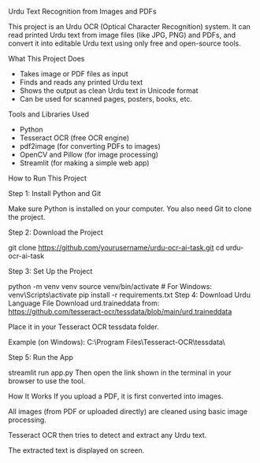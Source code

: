  Urdu Text Recognition from Images and PDFs

This project is an Urdu OCR (Optical Character Recognition) system. It can read printed Urdu text from image files (like JPG, PNG) and PDFs, and convert it into editable Urdu text using only free and open-source tools.

What This Project Does

- Takes image or PDF files as input
- Finds and reads any printed Urdu text
- Shows the output as clean Urdu text in Unicode format
- Can be used for scanned pages, posters, books, etc.

 Tools and Libraries Used

- Python
- Tesseract OCR (free OCR engine)
- pdf2image (for converting PDFs to images)
- OpenCV and Pillow (for image processing)
- Streamlit (for making a simple web app)

How to Run This Project

Step 1: Install Python and Git

Make sure Python is installed on your computer. You also need Git to clone the project.

Step 2: Download the Project


git clone https://github.com/yourusername/urdu-ocr-ai-task.git
cd urdu-ocr-ai-task

Step 3: Set Up the Project

python -m venv venv
source venv/bin/activate  # For Windows: venv\Scripts\activate
pip install -r requirements.txt
Step 4: Download Urdu Language File
Download urd.traineddata from:
https://github.com/tesseract-ocr/tessdata/blob/main/urd.traineddata

Place it in your Tesseract OCR tessdata folder.

Example (on Windows):
C:\Program Files\Tesseract-OCR\tessdata\

Step 5: Run the App

streamlit run app.py
Then open the link shown in the terminal in your browser to use the tool.

How It Works
If you upload a PDF, it is first converted into images.

All images (from PDF or uploaded directly) are cleaned using basic image processing.

Tesseract OCR then tries to detect and extract any Urdu text.

The extracted text is displayed on screen.